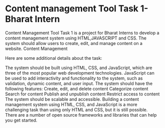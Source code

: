 # Content management Tool Task 1- Bharat Intern

Content Management Tool Task 1 is a project for Bharat Interns to develop a content management system using HTML,JAVASCRIPT and CSS. The system should allow users to create, edit, and manage content on a website. Content Management

Here are some additional details about the task:

The system should be built using HTML, CSS, and JavaScript, which are three of the most popular web development technologies. JavaScript can be used to add interactivity and functionality to the system, such as validation, dynamic content, and user input. The system should have the following features: Create, edit, and delete content Categorize content Search for content Publish and unpublish content Restrict access to content The system should be scalable and accessible. Building a content management system using HTML, CSS, and JavaScript is a more challenging task than using only HTML and CSS, but it is still possible. There are a number of open source frameworks and libraries that can help you get started.
